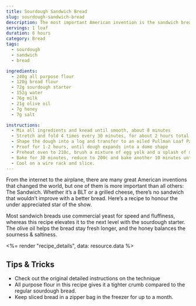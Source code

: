 ```yaml
---
title: Sourdough Sandwich Bread
slug: sourdough-sandwich-bread
description: The most important American invention is the sandwich bread.
servings: 1 loaf
duration: 6 hours
category: Bread
tags:
  - sourdough
  - sandwich
  - bread

ingredients:
  - 240g all purpose flour
  - 120g bread flour
  - 72g sourdough starter
  - 152g water
  - 76g milk
  - 21g olive oil
  - 7g honey
  - 7g salt

instructions:
  - Mix all ingredients and knead until smooth, about 8 minutes
  - Stretch and fold 4 times every 30 minutes, for about 2 hours total
  - Shape the dough into a log and transfer to an oiled Pullman Loaf Pan
  - Proof for 1-2 hours, until dough expands into a dome shape
  - Preheat oven to 210c, brush a mixture of egg yolk and a splash of milk on top of the dough
  - Bake for 30 minutes, reduce to 200c and bake another 10 minutes until golden brown
  - Cool on a wire rack and slice.
---
```


From the internet to the airplane, there are many great American inventions that changed the world, but one of them is more important than all others: The Sandwich. Whether it’s a BLT or a grilled cheese, there’s no sandwich that wouldn’t improve with a better bread. Here’s a recipe to honour the under appreciated star of the show.

Most sandwich breads use commercial yeast for speed and fluffiness, whereas this recipe elevates it to the next level with the sourdough starter. The olive oil helps the bread stay fresh longer, and the honey balances the sourness & saltiness.

<%= render "recipe_details", data: resource.data %>

## Tips & Tricks

- Check out the original detailed instructions on the technique
- All purpose flour in this recipe gives it a tighter crumb compared to the regular sourdough bread.
- Keep sliced bread in a zipper bag in the freezer for up to a month.
